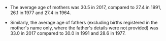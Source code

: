 * The average age of mothers was 30.5 in 2017, compared to 27.4 in 1991, 26.1 in 1977 and 27.4 in 1964.

* Similarly, the average age of fathers (excluding births registered in the mother's name only, where the father's details were not provided) was 33.0 in 2017 compared to 30.0 in 1991 and 28.6 in 1977.
